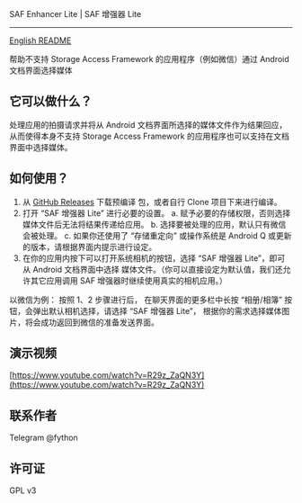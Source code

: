 SAF Enhancer Lite | SAF 增强器 Lite

----

[English README](./README-en.md)

帮助不支持 Storage Access Framework 的应用程序（例如微信）通过 Android 文档界面选择媒体

## 它可以做什么？

处理应用的拍摄请求并将从 Android 文档界面所选择的媒体文件作为结果回应，从而使得本身不支持 
Storage Access Framework 的应用程序也可以支持在文档界面中选择媒体。

## 如何使用？

1. 从 [GitHub Releases](https://github.com/fython-tools/DocUIProxy-Android/releases) 下载预编译
   包，或者自行 Clone 项目下来进行编译。
2. 打开 “SAF 增强器 Lite” 进行必要的设置。
   a. 赋予必要的存储权限，否则选择媒体文件后无法将结果传递给应用。
   b. 选择要被处理的应用，默认只有微信会被处理。
   c. 如果你还使用了 “存储重定向” 或操作系统是 Android Q 或更新的版本，请根据界面内提示进行设定。
3. 在你的应用内按下可以打开系统相机的按钮，选择 “SAF 增强器 Lite”，即可从 Android 文档界面中选择
   媒体文件。（你可以直接设定为默认值，我们还允许其它应用调用 SAF 增强器时继续使用真实的相机应用。）

以微信为例：
按照 1、2 步骤进行后，
在聊天界面的更多栏中长按 “相册/相簿” 按钮，会弹出默认相机选择，请选择 “SAF 增强器 Lite”，
根据你的需求选择媒体图片，将会成功返回到微信的准备发送界面。

## 演示视频

[https://www.youtube.com/watch?v=R29z_ZaQN3Y](https://www.youtube.com/watch?v=R29z_ZaQN3Y)

## 联系作者

Telegram @fython

## 许可证

GPL v3
